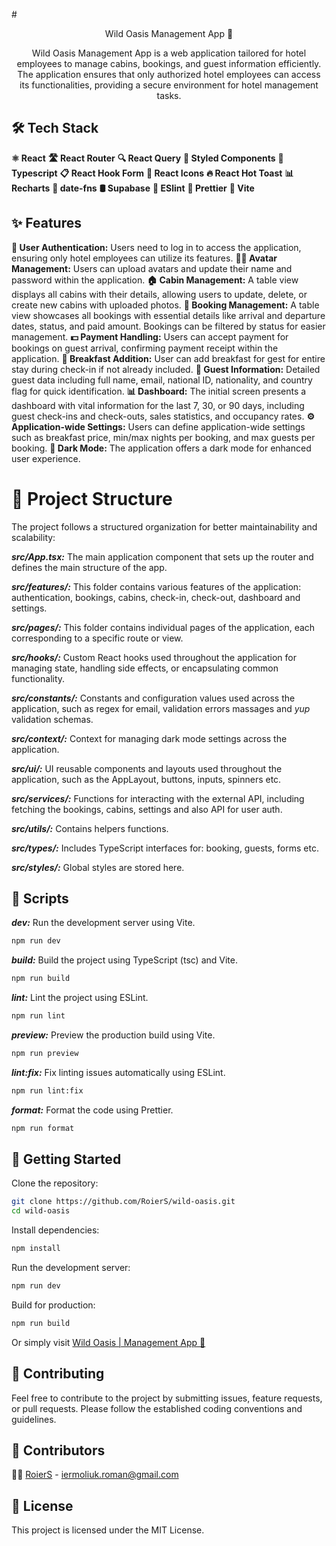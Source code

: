 #<center>Wild Oasis Management App 🌴</center>

<center>
Wild Oasis Management App is a web application tailored for hotel employees to manage cabins, bookings, and guest information efficiently. The application ensures that only authorized hotel employees can access its functionalities, providing a secure environment for hotel management tasks.
</center>



## 🛠️ Tech Stack

**⚛️ React**
**🛣️ React Router**
**🔍 React Query**
**🎨 Styled Components**
**📝 Typescript**
**📋 React Hook Form**
**🔣 React Icons**
**🔥 React Hot Toast**
**📊 Recharts**
**📅 date-fns**
**🛢️ Supabase**
**🧹 ESlint**
**💅 Prettier**
**🚀 Vite**

## ✨ Features

**🔐 User Authentication:** Users need to log in to access the application, ensuring only hotel employees can utilize its features.
**🙎‍♂️ Avatar Management:** Users can upload avatars and update their name and password within the application.
**🏠 Cabin Management:** A table view displays all cabins with their details, allowing users to update, delete, or create new cabins with uploaded photos.
**📅 Booking Management:** A table view showcases all bookings with essential details like arrival and departure dates, status, and paid amount. Bookings can be filtered by status for easier management.
**💵 Payment Handling:** Users can accept payment for bookings on guest arrival, confirming payment receipt within the application.
**🥞 Breakfast Addition:** User can add breakfast for gest for entire stay during check-in if not already included.
**🧳 Guest Information:** Detailed guest data including full name, email, national ID, nationality, and country flag for quick identification.
**📊 Dashboard:** The initial screen presents a dashboard with vital information for the last 7, 30, or 90 days, including guest check-ins and check-outs, sales statistics, and occupancy rates.
**⚙️ Application-wide Settings:** Users can define application-wide settings such as breakfast price, min/max nights per booking, and max guests per booking.
**🌙 Dark Mode:** The application offers a dark mode for enhanced user experience.


# 📁 Project Structure

The project follows a structured organization for better maintainability and scalability:

***src/App.tsx:*** The main application component that sets up the router and defines the main structure of the app.

***src/features/:*** This folder contains various features of the application: authentication, bookings, cabins, check-in, check-out, dashboard and settings.

***src/pages/:*** This folder contains individual pages of the application, each corresponding to a specific route or view.

***src/hooks/:*** Custom React hooks used throughout the application for managing state, handling side effects, or encapsulating common functionality.

***src/constants/:***  Constants and configuration values used across the application, such as regex for email, validation errors massages and _yup_ validation schemas.

***src/context/:*** Context for managing dark mode settings across the application.

***src/ui/:*** UI reusable components and layouts used throughout the application, such as the AppLayout, buttons, inputs, spinners etc.

***src/services/:*** Functions for interacting with the external API, including fetching the bookings, cabins, settings and also API for user auth.

***src/utils/:*** Contains helpers functions.

***src/types/:*** Includes TypeScript interfaces for: booking, guests, forms etc.

***src/styles/:*** Global styles are stored here.


## 📜 Scripts

***dev:*** Run the development server using Vite.
```bash
npm run dev
```

***build:*** Build the project using TypeScript (tsc) and Vite.
```bash
npm run build
```

***lint:*** Lint the project using ESLint.
```bash
npm run lint
```

***preview:*** Preview the production build using Vite.
```bash
npm run preview
```

***lint:fix:*** Fix linting issues automatically using ESLint.
```bash
npm run lint:fix
```

***format:*** Format the code using Prettier.

```bash
npm run format
```


## 🚀 Getting Started

Clone the repository:

```bash
git clone https://github.com/RoierS/wild-oasis.git
cd wild-oasis
```

Install dependencies:
```bash
npm install
```

Run the development server:
```bash
npm run dev
```

Build for production:
```bash
npm run build
```

Or simply visit [Wild Oasis | Management App 🌴](https://wild-osasis-management-app.netlify.app/dashboard)


## 🤝 Contributing
Feel free to contribute to the project by submitting issues, feature requests, or pull requests. Please follow the established coding conventions and guidelines.


## 👥 Contributors
👨‍💼 [RoierS](https://github.com/RoierS) - [iermoliuk.roman@gmail.com](mailto:iermoliuk.roman@gmail.com)


## 📄 License
This project is licensed under the MIT License.
